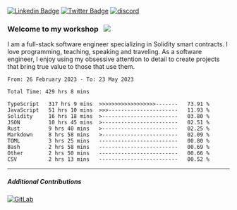 [![Linkedin Badge](https://img.shields.io/badge/-LinkedIn-0e76a8?style=flat-square&logo=Linkedin&logoColor=white)](https://www.linkedin.com/in/jason-schwarz-75b91482/)
[![Twitter Badge](https://img.shields.io/badge/-Twitter-00acee?style=flat-square&logo=Twitter&logoColor=white)](https://twitter.com/passandscore)
[![discord](https://img.shields.io/badge/Discord-blue?logo=discord&logoColor=white)](https://discordapp.com/users/#3518)

### Welcome to my workshop &nbsp; ![](https://visitor-badge.glitch.me/badge?page_id=passandscore.passandscore)

I am a full-stack software engineer specializing in Solidity smart contracts. I love programming, teaching, speaking and traveling. As a software engineer, I enjoy using my obsessive attention to detail to create projects that bring true value to those that use them.

<!--START_SECTION:waka-->

```text
From: 26 February 2023 - To: 23 May 2023

Total Time: 429 hrs 8 mins

TypeScript   317 hrs 9 mins  >>>>>>>>>>>>>>>>>>-------   73.91 %
JavaScript   51 hrs 10 mins  >>>----------------------   11.93 %
Solidity     16 hrs 18 mins  >------------------------   03.80 %
JSON         10 hrs 45 mins  >------------------------   02.51 %
Rust         9 hrs 40 mins   >------------------------   02.25 %
Markdown     8 hrs 58 mins   >------------------------   02.09 %
TOML         3 hrs 25 mins   -------------------------   00.80 %
Bash         2 hrs 58 mins   -------------------------   00.69 %
Other        2 hrs 50 mins   -------------------------   00.66 %
CSV          2 hrs 13 mins   -------------------------   00.52 %
```

<!--END_SECTION:waka-->

<hr/>

##### Additional Contributions

[![GitLab](https://img.shields.io/badge/GitLab-orange?logo=gitlab&logoColor=white)](https://gitlab.com/jason_schwarz)

